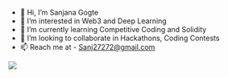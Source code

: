 - 👋 Hi, I’m Sanjana Gogte
- 👀 I’m interested in  Web3 and Deep Learning
- 🌱 I’m currently learning Competitive Coding and Solidity
- 💞️ I’m looking to collaborate in Hackathons, Coding Contests
- 📫 Reach me at - Sanj27272@gmail.com
<img src = "https://github-readme-stats.vercel.app/api?username=sanjj271&&show_icons=true&title_color=ffffff&icon_color=bb2acf&text_color=daf7dc&bg_color=151515">

<!---
sanjj271/sanjj271 is a ✨ special ✨ repository because its `README.md` (this file) appears on your GitHub profile.
You can click the Preview link to take a look at your changes.
--->

